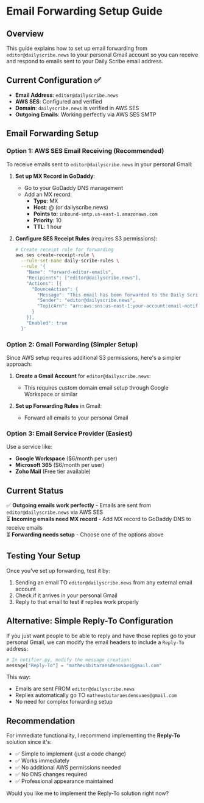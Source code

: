 # Email Forwarding Setup Guide

## Overview
This guide explains how to set up email forwarding from `editor@dailyscribe.news` to your personal Gmail account so you can receive and respond to emails sent to your Daily Scribe email address.

## Current Configuration ✅
- **Email Address**: `editor@dailyscribe.news`
- **AWS SES**: Configured and verified
- **Domain**: `dailyscribe.news` is verified in AWS SES
- **Outgoing Emails**: Working perfectly via AWS SES SMTP

## Email Forwarding Setup

### Option 1: AWS SES Email Receiving (Recommended)
To receive emails sent to `editor@dailyscribe.news` in your personal Gmail:

1. **Set up MX Record in GoDaddy**:
   - Go to your GoDaddy DNS management
   - Add an MX record:
     - **Type**: MX
     - **Host**: @ (or dailyscribe.news)
     - **Points to**: `inbound-smtp.us-east-1.amazonaws.com`
     - **Priority**: 10
     - **TTL**: 1 hour

2. **Configure SES Receipt Rules** (requires S3 permissions):
   ```bash
   # Create receipt rule for forwarding
   aws ses create-receipt-rule \
     --rule-set-name daily-scribe-rules \
     --rule '{
       "Name": "forward-editor-emails",
       "Recipients": ["editor@dailyscribe.news"],
       "Actions": [{
         "BounceAction": {
           "Message": "This email has been forwarded to the Daily Scribe team.",
           "Sender": "editor@dailyscribe.news",
           "TopicArn": "arn:aws:sns:us-east-1:your-account:email-notifications"
         }
       }],
       "Enabled": true
     }'
   ```

### Option 2: Gmail Forwarding (Simpler Setup)
Since AWS setup requires additional S3 permissions, here's a simpler approach:

1. **Create a Gmail Account** for `editor@dailyscribe.news`:
   - This requires custom domain email setup through Google Workspace or similar

2. **Set up Forwarding Rules** in Gmail:
   - Forward all emails to your personal Gmail

### Option 3: Email Service Provider (Easiest)
Use a service like:
- **Google Workspace** ($6/month per user)
- **Microsoft 365** ($6/month per user)
- **Zoho Mail** (Free tier available)

## Current Status
✅ **Outgoing emails work perfectly** - Emails are sent from `editor@dailyscribe.news` via AWS SES  
⏳ **Incoming emails need MX record** - Add MX record to GoDaddy DNS to receive emails  
⏳ **Forwarding needs setup** - Choose one of the options above  

## Testing Your Setup
Once you've set up forwarding, test it by:

1. Sending an email TO `editor@dailyscribe.news` from any external email account
2. Check if it arrives in your personal Gmail
3. Reply to that email to test if replies work properly

## Alternative: Simple Reply-To Configuration
If you just want people to be able to reply and have those replies go to your personal Gmail, we can modify the email headers to include a `Reply-To` address:

```python
# In notifier.py, modify the message creation:
message["Reply-To"] = "matheusbitaraesdenovaes@gmail.com"
```

This way:
- Emails are sent FROM `editor@dailyscribe.news`
- Replies automatically go TO `matheusbitaraesdenovaes@gmail.com`
- No need for complex forwarding setup

## Recommendation
For immediate functionality, I recommend implementing the **Reply-To** solution since it's:
- ✅ Simple to implement (just a code change)
- ✅ Works immediately
- ✅ No additional AWS permissions needed
- ✅ No DNS changes required
- ✅ Professional appearance maintained

Would you like me to implement the Reply-To solution right now?
